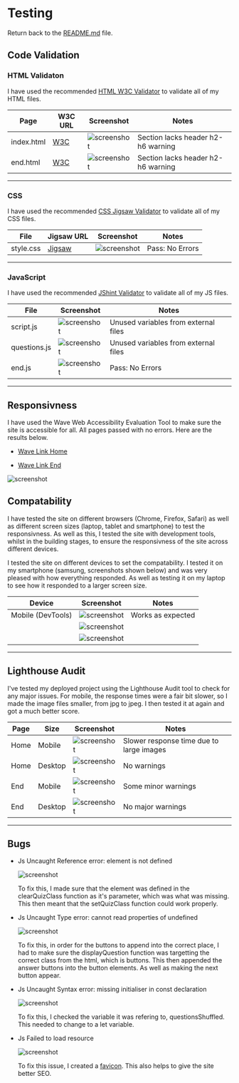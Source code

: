 # Testing

Return back to the [README.md](README.md) file.

## Code Validation

### HTML Validaton

I have used the recommended [HTML W3C Validator](https://validator.w3.org) to validate all of my HTML files.

| Page | W3C URL | Screenshot | Notes |
| --- | --- | --- | --- |
| index.html | [W3C](https://validator.w3.org/nu/?doc=https%3A%2F%2Femmygood.github.io%2Fmusic-quiz-madness%2Findex.html) | ![screenshot](documentation/homeval.png) | Section lacks header h2-h6 warning |
| end.html | [W3C](https://validator.w3.org/nu/?doc=https%3A%2F%2Femmygood.github.io%2Fmusic-quiz-madness%2Fend.html) | ![screenshot](documentation/homeval.png) | Section lacks header h2-h6 warning |

---

### CSS

I have used the recommended [CSS Jigsaw Validator](https://jigsaw.w3.org/css-validator) to validate all of my CSS files.

| File | Jigsaw URL | Screenshot | Notes |
| --- | --- | --- | --- |
| style.css | [Jigsaw](https://jigsaw.w3.org/css-validator/validator?uri=https%3A%2F%2Femmygood.github.io%2Fmusic-quiz-madness) | ![screenshot](documentation/cssval.png) | Pass: No Errors |

---

### JavaScript

I have used the recommended [JShint Validator](https://jshint.com) to validate all of my JS files.

| File | Screenshot | Notes |
| --- | --- | --- |
| script.js | ![screenshot](documentation/jshint1.png) | Unused variables from external files |
| questions.js | ![screenshot](documentation/questhint.png) | Unused variables from external files |
| end.js | ![screenshot](documentation/endhint.png) | Pass: No Errors |

---

## Responsivness 

I have used the Wave Web Accessibility Evaluation Tool to make sure the site is accessible for all. All pages passed with no errors. Here are the results below.

- [Wave Link Home](https://wave.webaim.org/report#/https://emmygood.github.io/music-quiz-madness/index.html)

- [Wave Link End](https://wave.webaim.org/report#/https://emmygood.github.io/music-quiz-madness/end.html)

![screenshot](documentation/wave1.png)

## Compatability 

I have tested the site on different browsers (Chrome, Firefox, Safari) as well as different screen sizes (laptop, tablet and smartphone) to test the responsivness. As well as this, I tested the site with development tools, whilst in the building stages, to ensure the responsivness of the site across different devices.

I tested the site on different devices to set the compatability. I tested it on my smartphone (samsung, screenshots shown below) and was very pleased with how everything responded. As well as testing it on my laptop to see how it responded to a larger screen size.

| Device | Screenshot | Notes |
| --- | --- | --- |
| Mobile (DevTools) | ![screenshot](documentation/validation/samsung1.png) | Works as expected |
|                   | ![screenshot](documentation/validation/samsung2.png) |
|                   | ![screenshot](documentation/validation/samsung3.png) |

---

## Lighthouse Audit

I've tested my deployed project using the Lighthouse Audit tool to check for any major issues. For mobile, the response times were a fair bit slower, so I made the image files smaller, from jpg to jpeg. I then tested it at again and got a much better score.

| Page | Size | Screenshot | Notes |
| --- | --- | --- | --- |
| Home | Mobile | ![screenshot](documentation/validation/lighthousemob.png) | Slower response time due to large images |
| Home | Desktop | ![screenshot](documentation/validation/lighthouse.png) | No warnings |
| End | Mobile | ![screenshot](documentation/validation/lighthousemob2.png) | Some minor warnings |
| End | Desktop | ![screenshot](documentation/validation/lighthouseend.png) | No major warnings |

---

## Bugs


- Js Uncaught Reference error: element is not defined
 
     ![screenshot](documentation/validation/bug.png)

     To fix this, I made sure that the element was defined in the clearQuizClass function as it's parameter, which was what was missing. This then meant that the setQuizClass function could work properly.


- Js Uncaught Type error: cannot read properties of undefined
    
     ![screenshot](documentation/validation/bugfix.png)

     To fix this, in order for the buttons to append into the correct place, I had to make sure the displayQuestion function was targetting the correct class from the html, which is buttons. This then appended the answer buttons into the button elements. As well as making the next button appear.


- Js Uncaught Syntax error: missing initialiser in const declaration

     ![screenshot](documentation/validation/bug5.png)

     To fix this, I checked the variable it was refering to, questionsShuffled. This needed to change to a let variable.

- Js Failed to load resource

     ![screenshot](documentation/validation/bug2.png)

     To fix this issue, I created a [favicon](https://www.favicon.cc/). This also helps to give the site better SEO.


